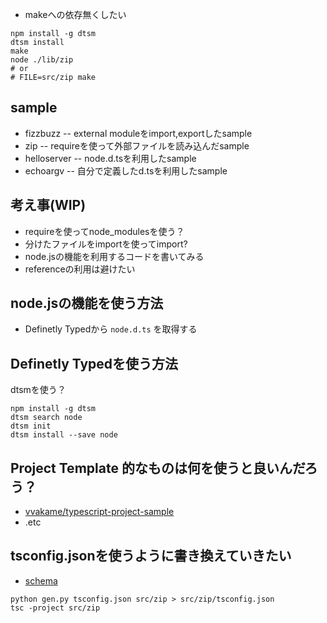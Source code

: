 - makeへの依存無くしたい

```
npm install -g dtsm
dtsm install
make
node ./lib/zip
# or
# FILE=src/zip make
```

## sample

- fizzbuzz -- external moduleをimport,exportしたsample
- zip -- requireを使って外部ファイルを読み込んだsample
- helloserver -- node.d.tsを利用したsample
- echoargv -- 自分で定義したd.tsを利用したsample

## 考え事(WIP)

- requireを使ってnode_modulesを使う？
- 分けたファイルをimportを使ってimport?
- node.jsの機能を利用するコードを書いてみる
- referenceの利用は避けたい

## node.jsの機能を使う方法

- Definetly Typedから `node.d.ts` を取得する

## Definetly Typedを使う方法

dtsmを使う？

```
npm install -g dtsm
dtsm search node
dtsm init
dtsm install --save node
```

## Project Template 的なものは何を使うと良いんだろう？

- [vvakame/typescript-project-sample](https://github.com/vvakame/typescript-project-sample)
- .etc

## tsconfig.jsonを使うように書き換えていきたい

- [schema](http://json.schemastore.org/tsconfig)

```
python gen.py tsconfig.json src/zip > src/zip/tsconfig.json
tsc -project src/zip
```

